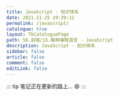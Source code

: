 ```yaml
---
title: JavaScript - 知识体系
date: 2021-11-25 19:39:12
permalink: /javascript/
catalogue: true
layout: TkCataloguePage
path: 50.前端/15.解释编程语言 - JavaScript
description: JavaScript - 知识体系
sidebar: false
article: false
comment: false
editLink: false
---
```


::: tip
笔记正在更新的路上... :smile:
:::
